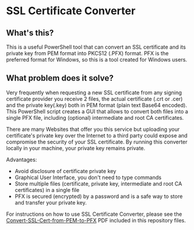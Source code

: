 # SSL Certificate Converter

## What's this?
This is a useful PowerShell tool that can convert an SSL certificate and its private key from PEM format into PKCS12 (.PFX) format. 
PFX is the preferred format for Windows, so this is a tool created for Windows users.

## What problem does it solve?
Very frequently when requesting a new SSL certificate from any signing certificate provider you receive 2 files, the actual certificate (.crt or .cer) and the private key(.key) both in PEM format (plain text Base64 encoded).
This PowerShell script creates a GUI that allows to convert both files into a single PFX file, including (optional) intermediate and root CA certificates.

There are many Websites that offer you this service but uploading your certificate's private key over the Internet to a third party could expose and compromise the security of your SSL certificate. By running this converter locally in your machine, your private key remains private.

Advantages:
- Avoid disclosure of certificate private key
- Graphical User Interface, you don't need to type commands
- Store multiple files (certificate, private key, intermediate and root CA certificates) in a single file
- PFX is secured (encrypted) by a password and is a safe way to store and transfer your private key.

For instructions on how to use SSL Certificate Converter, please see the [Convert-SSL-Cert-from-PEM-to-PFX](Convert-SSL-Cert-from-PEM-to-PFX.pdf) PDF included in this repository files.
